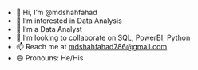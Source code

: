 - 👋 Hi, I’m @mdshahfahad
- 👀 I’m interested in Data Analysis
- 🌱 I’m a Data Analyst
- 💞️ I’m looking to collaborate on SQL, PowerBI, Python
- 📫 Reach me at mdshahfahad786@gmail.com
- 😄 Pronouns: He/His

<!---
mdshahfahad/mdshahfahad is a ✨ special ✨ repository because its `README.md` (this file) appears on your GitHub profile.
You can click the Preview link to take a look at your changes.
--->
